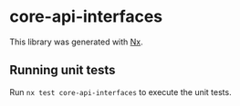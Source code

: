 # core-api-interfaces

This library was generated with [Nx](https://nx.dev).

## Running unit tests

Run `nx test core-api-interfaces` to execute the unit tests.
